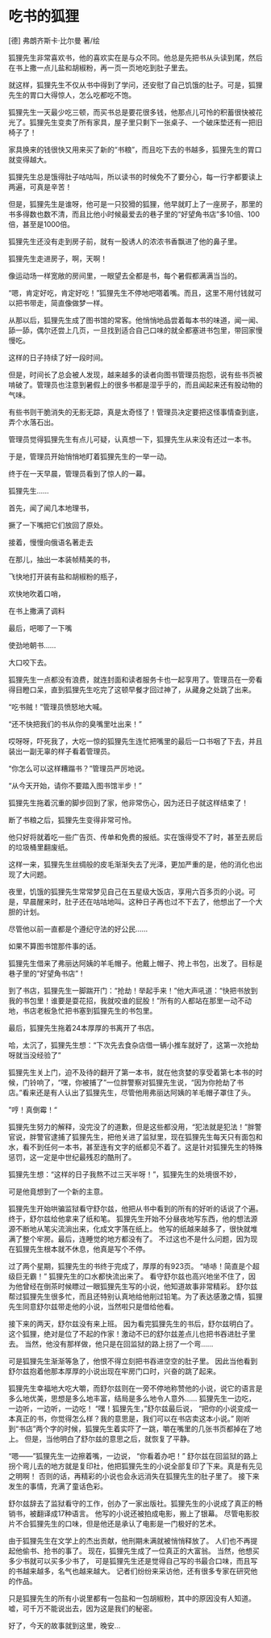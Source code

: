 # 吃书的狐狸

[德] 弗朗齐斯卡·比尔曼 著/绘

狐狸先生非常喜欢书，他的喜欢实在是与众不同。他总是先把书从头读到尾，然后在书上撒一点儿盐和胡椒粉，再一页一页地吃到肚子里去。

就这样，狐狸先生不仅从书中得到了学问，还安慰了自己饥饿的肚子。可是，狐狸先生的胃口大得惊人，怎么吃都吃不饱。

狐狸先生一天最少吃三顿，而买书总是要花很多钱，他那点儿可怜的积蓄很快被花光了。狐狸先生变卖了所有家具，屋子里只剩下一张桌子、一个破床垫还有一把旧椅子了！

家具换来的钱很快又用来买了新的“书粮”，而且吃下去的书越多，狐狸先生的胃口就变得越大。

狐狸先生总是饿得肚子咕咕叫，所以读书的时候免不了要分心，每一行字都要读上两遍，可真是辛苦！

但是，狐狸先生是谁呀，他可是一只狡猾的狐狸，他早就盯上了一座房子，那里的书多得数也数不清，而且比他小时候最爱去的巷子里的“好望角书店”多10倍、100倍，甚至是1000倍。

狐狸先生还没有走到房子前，就有一股诱人的浓浓书香飘进了他的鼻子里。

狐狸先生走进房子，啊，天啊！

像运动场一样宽敞的房间里，一眼望去全都是书，每个暑假都满满当当的。

“嗯，肯定好吃，肯定好吃！”狐狸先生不停地吧嗒着嘴。而且，这里不用付钱就可以把书带走，简直像做梦一样。

从那以后，狐狸先生成了图书馆的常客。他悄悄地品尝着每本书的味道，闻一闻、舔一舔，偶尔还尝上几页，一旦找到适合自己口味的就全都塞进书包里，带回家慢慢吃。

这样的日子持续了好一段时间。

但是，时间长了总会被人发现，越来越多的读者向图书管理员抱怨，说有些书页被啃破了。管理员也注意到暑假上的很多书都是湿乎乎的，而且闻起来还有股动物的气味。

有些书则干脆消失的无影无踪，真是太奇怪了！管理员决定要把这怪事情查到底，弄个水落石出。

管理员觉得狐狸先生有点儿可疑，认真想一下，狐狸先生从来没有还过一本书。

于是，管理员开始悄悄地盯着狐狸先生的一举一动。

终于在一天早晨，管理员看到了惊人的一幕。

狐狸先生……

首先，闻了闻几本地理书，

撅了一下嘴把它们放回了原处。

接着，慢慢向俄语名著走去

在那儿，抽出一本装帧精美的书，

飞快地打开装有盐和胡椒粉的瓶子，

欢快地吹着口哨，

在书上撒满了调料

最后，吧唧了一下嘴

使劲地朝书……

大口咬下去。

狐狸先生一点都没有浪费，就连封面和读者服务卡也一起享用了。管理员在一旁看得目瞪口呆，直到狐狸先生吃完了这顿早餐才回过神了，从藏身之处跳了出来。

“吃书贼！”管理员愤怒地大喊。

“还不快把我们的书从你的臭嘴里吐出来！”

哎呀呀，吓死我了，大吃一惊的狐狸先生连忙把嘴里的最后一口书咽了下去，并且装出一副无辜的样子看着管理员。

“你怎么可以这样糟蹋书？”管理员严厉地说。

“从今天开始，请你不要踏入图书馆半步！”

狐狸先生拖着沉重的脚步回到了家，他非常伤心，因为还日子就这样结束了！

断了书粮之后，狐狸先生变得非常可怜。

他只好将就着吃一些广告页、传单和免费的报纸。实在饿得受不了时，甚至去房后的垃圾桶里翻废纸。

这样一来，狐狸先生丝绸般的皮毛渐渐失去了光泽，更加严重的是，他的消化也出现了大问题。

夜里，饥饿的狐狸先生常常梦见自己在五星级大饭店，享用六百多页的小说。可是，早晨醒来时，肚子还在咕咕地叫。这种日子再也过不下去了，他想出了一个大胆的计划。

尽管他以前一直都是个遵纪守法的好公民……

如果不算图书馆那件事的话。

狐狸先生借来了弗丽达阿姨的羊毛帽子。他戴上帽子、挎上书包，出发了。目标是巷子里的“好望角书店”！

到了书店，狐狸先生一脚踹开门：“抢劫！举起手来！”他大声吼道：“快把书放到我的书包里！谁要是耍花招，我就咬谁的屁股！”所有的人都站在那里一动不动地，书店老板急忙把书塞到狐狸先生的书包里。

最后，狐狸先生拖着24本厚厚的书离开了书店。

哈，太沉了，狐狸先生想：“下次先去食杂店借一辆小推车就好了，这第一次抢劫呀就当没经验了”

狐狸先生关上门，迫不及待的翻开了第一本书，就在他贪婪的享受着第七本书的时候，门铃响了，“嘿，你被捕了”一位胖警察对狐狸先生说，“因为你抢劫了书店。”看来还是有人认出了狐狸先生，尽管他用弗丽达阿姨的羊毛帽子罩住了头。

”哼！真倒霉！“

狐狸先生努力的解释，没完没了的道歉，但是这些都没用，“犯法就是犯法！”胖警官说，胖警官逮捕了狐狸先生，把他关进了监狱里，现在狐狸先生每天只有面包和水，看不到任何一本书，甚至连有文字的纸都见不着了。这是针对狐狸先生的特殊惩罚，这一定是中世纪最残忍的酷刑了。

狐狸先生想：“这样的日子我熬不过三天半呀！”，狐狸先生的处境很不妙，

可是他竟想到了一个新的主意。

狐狸先生开始哄骗监狱看守舒尔兹，他把从书中看到的所有的好听的话说了个遍。终于，舒尔兹给他拿来了纸和笔。 狐狸先生开始不分昼夜地写东西，他的想法源源不断地从笔尖流淌出来，化成文字落在纸上。 他写的纸越来越多了，很快就堆满了整个牢房。最后，连睡觉的地方都没有了。 不过这也不是什么问题，因为现在狐狸先生根本就不休息，他真是写个不停。

过了两个星期，狐狸先生的书终于完成了，厚厚的有923页。 “哧哧！简直是个超级巨无霸！” 狐狸先生的口水都快流出来了。 看守舒尔兹也高兴地坐不住了，因为他曾经在倒茶时候瞟过一眼狐狸先生写的小说，他知道故事非常精彩。 舒尔兹帮过狐狸先生很多忙，而且还特别认真地给他削过铅笔。为了表达感激之情，狐狸先生同意舒尔兹带走他的小说，当然啦只是借给他看。

接下来的两天，舒尔兹没有来上班。 因为看完狐狸先生的书后，舒尔兹明白了。这个狐狸，绝对是位了不起的作家！激动不已的舒尔兹差点儿也把书吞进肚子里去。 当然，他没有那样做，他只是在回监狱的路上拐了一个弯……

可是狐狸先生渐渐等急了，他恨不得立刻把书吞进空空的肚子里。 因此当他看到舒尔兹抱着他那本厚厚的小说出现在牢房门口时，兴奋的跳了起来。

狐狸先生幸福地大吃大嚼，而舒尔兹则在一旁不停地称赞他的小说，说它的语言是多么地优美，思想是多么地丰富，结局是多么地令人意外…… 狐狸先生一边吃，一边听，一边听，一边吃！ “嘿！狐狸先生，”舒尔兹最后说， “把你的小说变成一本真正的书，你觉得怎么样？我的意思是，我们可以在书店卖这本小说。” 刚听到“书店”两个字的时候，狐狸先生着实吓了一跳，嚼在嘴里的几张书页都掉在了地上。 但是，当他明白了舒尔兹的意思之后，就恢复了平静。

“嗯——”狐狸先生一边擦着嘴，一边说， “你看着办吧！” 舒尔兹在回监狱的路上拐个弯儿去的地方就是复印社，他把狐狸先生的小说全部复印了下来。真是有先见之明啊！ 否则的话，再精彩的小说也会永远消失在狐狸先生的肚子里了。 接下来发生的事情，充满了童话色彩。

舒尔兹辞去了监狱看守的工作，创办了一家出版社。狐狸先生的小说成了真正的畅销书，被翻译成17种语言。 他写的小说还被拍成电影，搬上了银幕。 尽管电影胶片不合狐狸先生的口味，但是他还是承认了电影是一门极好的艺术。

由于狐狸先生在文学上的杰出贡献，他刑期未满就被悄悄释放了。 人们也不再提起他偷书、抢书的事了。 现在，狐狸先生成了一位真正的大富翁。 当然，他想买多少书就可以买多少书了， 可是狐狸先生还是觉得自己写的书最合口味，而且写的书越来越多，名气也越来越大。 记者们纷纷来采访他，还有很多专家在研究他的作品。

只是狐狸先生的所有小说里都有一包盐和一包胡椒粉，其中的原因没有人知道。 嘘，可千万不能说出去，因为这是我们的秘密。

好了，今天的故事就到这里，晚安…